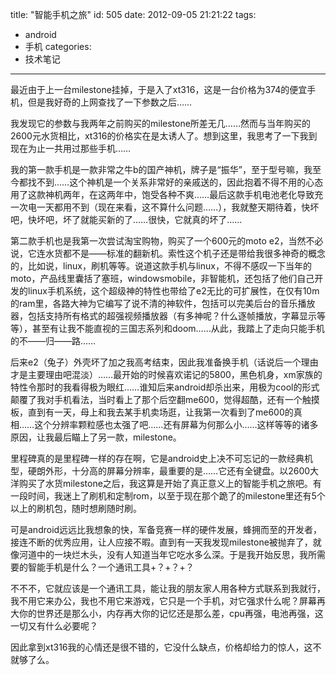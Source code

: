 title: "智能手机之旅"
id: 505
date: 2012-09-05 21:21:22
tags: 
- android
- 手机
categories: 
- 技术笔记
---

最近由于上一台milestone挂掉，于是入了xt316，这是一台价格为374的便宜手机，但是我好奇的上网查找了一下参数之后……

我发现它的参数与我两年之前购买的milestone所差无几……然而与当年购买的2600元水货相比，xt316的价格实在是太诱人了。想到这里，我思考了一下我到现在为止一共用过那些手机……

我的第一款手机是一款非常之牛b的国产神机，牌子是“振华”，至于型号嘛，我至今都找不到……这个神机是一个关系非常好的亲戚送的，因此抱着不得不用的心态用了这款神机两年，在这两年中，饱受各种不爽……最后这款手机电池老化导致充一次电一天都用不到（现在来看，这不算什么问题……），我就整天期待着，快坏吧，快坏吧，坏了就能买新的了……很快，它就真的坏了……

第二款手机也是我第一次尝试淘宝购物，购买了一个600元的moto e2，当然不必说，它连水货都不是——标准的翻新机。索性这个机子还是带给我很多神奇的概念的，比如说，linux，刷机等等。说道这款手机与linux，不得不感叹一下当年的moto，产品线里囊括了塞班，windowsmobile，非智能机，还包括了他们自己开发的linux手机系统，这个超级神的特性也带给了e2无比的可扩展性，在仅有10m的ram里，各路大神为它编写了说不清的神软件，包括可以完美后台的音乐播放器，包括支持所有格式的超强视频播放器（有多神呢？什么逐帧播放，字幕显示等等），甚至有让我不能直视的三国志系列和doom……从此，我踏上了走向只能手机的不——归——路……

后来e2（兔子）外壳坏了加之我高考结束，因此我准备换手机（话说后一个理由才是主要理由吧混淡）……最开始的时候喜欢诺记的5800，黑色机身，xm家族的特性令那时的我看得极为眼红……谁知后来android却杀出来，用极为cool的形式颠覆了我对手机看法，当时看上了那个后空翻me600，觉得超酷，还有一个触摸板，直到有一天，母上和我去某手机卖场逛，让我第一次看到了me600的真相……这个分辨率颗粒感也太强了吧……还有屏幕为何那么小……这样等等的诸多原因，让我最后瞄上了另一款，milestone。

里程碑真的是里程碑一样的存在啊，它是android史上决不可忘记的一款经典机型，硬朗外形，十分高的屏幕分辨率，最重要的是……它还有全键盘。以2600大洋购买了水货milestone之后，我这算是开始了真正意义上的智能手机之旅吧。有一段时间，我迷上了刷机和定制rom，以至于现在那个跪了的milestone里还有5个以上的刷机包，随时想刷随时刷。

可是android远远比我想象的快，军备竞赛一样的硬件发展，蜂拥而至的开发者，接连不断的优秀应用，让人应接不暇。直到有一天我发现milestone被抛弃了，就像河道中的一块烂木头，没有人知道当年它吃水多么深。于是我开始反思，我所需要的智能手机是什么？一个通讯工具+？+？+？

不不不，它就应该是一个通讯工具，能让我的朋友家人用各种方式联系到我就行，我不用它来办公，我也不用它来游戏，它只是一个手机，对它强求什么呢？屏幕再大你的世界还是那么小，内存再大你的记忆还是那么差，cpu再强，电池再强，这一切又有什么必要呢？

因此拿到xt316我的心情还是很不错的，它没什么缺点，价格却给力的惊人，这不就够了么。

&nbsp;